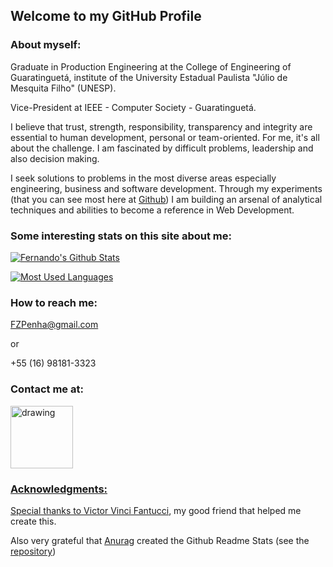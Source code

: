 ## Welcome to my GitHub Profile

### About myself:

Graduate in Production Engineering at the College of Engineering of Guaratinguetá, institute of the University Estadual Paulista "Júlio de Mesquita Filho" (UNESP).

Vice-President at IEEE - Computer Society - Guaratinguetá.

I believe that trust, strength, responsibility, transparency and integrity are essential to human development, personal or team-oriented.
For me, it's all about the challenge. I am fascinated by difficult problems, leadership and also decision making.

I seek solutions to problems in the most diverse areas especially engineering, business and software development. Through my experiments (that you can see most here at [Github](https://github.com/FZPenha)) I am building an arsenal of analytical techniques and abilities to become a reference in Web Development.

### Some interesting stats on this site about me:

[![Fernando's Github Stats](https://github-readme-stats.vercel.app/api?username=FZPenha&count_private=true&show_icons=true&theme=algolia)](https://github.com/anuraghazra/github-readme-stats)

[![Most Used Languages](https://github-readme-stats.vercel.app/api/top-langs/?username=FZPenha&layout=compact&langs_count=5&theme=algolia)](https://github.com/anuraghazra/github-readme-stats)

### How to reach me:

FZPenha@gmail.com

or

+55 (16) 98181-3323

### Contact me at:

<a href="https://www.linkedin.com/in/fernando-zagatto-penha/"><img src="https://res.cloudinary.com/importdata/image/upload/v1595012354/linkedin_t9qiwy.png" alt="drawing" width="100"/>
  
 ### Acknowledgments:
Special thanks to [Victor Vinci Fantucci](https://github.com/VictorFantucci), my good friend that helped me create this.

Also very grateful that [Anurag](https://github.com/anuraghazra) created the Github Readme Stats (see the [repository](https://github.com/anuraghazra/github-readme-stats))
